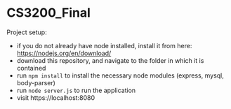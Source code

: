# CS3200_Final
Project setup:
- if you do not already have node installed, install it from here: https://nodejs.org/en/download/
- download this repository, and navigate to the folder in which it is contained
- run `npm install` to install the necessary node modules (express, mysql, body-parser)
- run `node server.js` to run the application
- visit https://localhost:8080
